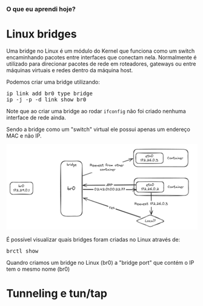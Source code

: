 ### O que eu aprendi hoje?

# Linux bridges

Uma bridge no Linux é um módulo do Kernel  que funciona como um switch encaminhando pacotes entre interfaces que conectam nela. Normalmente é utilizado para direcionar pacotes de rede em roteadores, gateways ou entre máquinas virtuais e redes dentro da máquina host.

Podemos criar uma bridge utilizando:

<pre>
ip link add br0 type bridge
ip -j -p -d link show br0
</pre>

Note que ao criar uma bridge ao rodar `ifconfig` não foi criado nenhuma interface de rede ainda.

Sendo a bridge como um "switch" virtual ele possui apenas um endereço MAC e não IP.

<img src="./assets/02.png">

É possível visualizar quais bridges foram criadas no Linux através de: 

<pre>brctl show</pre>

Quandro criamos um bridge no Linux (br0) a "bridge port" que contém o IP tem o mesmo nome (br0)

# Tunneling e tun/tap